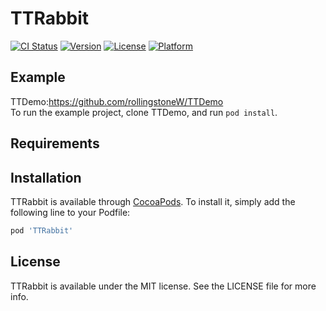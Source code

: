 # TTRabbit

[![CI Status](https://img.shields.io/travis/acct<blob>=0xE99FA6E68CAFE5AE81/TTKit.svg?style=flat)](https://travis-ci.org/acct<blob>=0xE99FA6E68CAFE5AE81/TTKit)
[![Version](https://img.shields.io/cocoapods/v/TTKit.svg?style=flat)](https://cocoapods.org/pods/TTKit)
[![License](https://img.shields.io/cocoapods/l/TTKit.svg?style=flat)](https://cocoapods.org/pods/TTKit)
[![Platform](https://img.shields.io/cocoapods/p/TTKit.svg?style=flat)](https://cocoapods.org/pods/TTKit)

## Example

TTDemo:https://github.com/rollingstoneW/TTDemo<br/>
To run the example project, clone TTDemo, and run `pod install`.

## Requirements

## Installation

TTRabbit is available through [CocoaPods](https://cocoapods.org). To install
it, simply add the following line to your Podfile:

```ruby
pod 'TTRabbit'
```
## License

TTRabbit is available under the MIT license. See the LICENSE file for more info.
